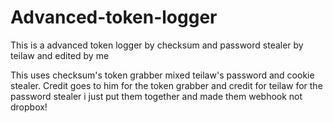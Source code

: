 # Advanced-token-logger
This is a advanced token logger by checksum and password stealer by teilaw and edited by me

This uses checksum's token grabber mixed teilaw's password and cookie stealer. Credit goes to him for the token grabber and credit for teilaw for the password stealer i just put them together and made them webhook not dropbox!
